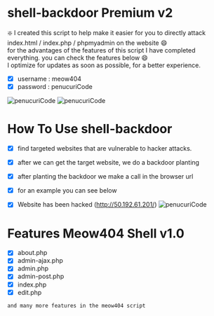 # shell-backdoor Premium v2

:sparkle: I created this script to help make it easier for you to directly attack index.html / index.php / phpmyadmin on the website :smile:<br>
for the advantages of the features of this script I have completed everything. you can check the features below :smile:<br>
I optimize for updates as soon as possible, for a better experience.

- [x] username : meow404
- [x] password : penucuriCode 

![penucuriCode](https://github.com/penucuriCode/shell-backdoor/blob/main/ss1.PNG)
![penucuriCode](https://github.com/penucuriCode/shell-backdoor/blob/main/Spoiler02.PNG)

# How To Use shell-backdoor

- [x] find targeted websites that are vulnerable to hacker attacks.
- [x] after we can get the target website, we do a backdoor planting
- [x] after planting the backdoor we make a call in the browser url
- [x] for an example you can see below 
- [x] Website has been hacked (http://50.192.61.201/) 
![penucuriCode](https://github.com/penucuriCode/shell-backdoor/blob/main/howtouse.gif)


# Features Meow404 Shell v1.0
- [x] about.php
- [x] admin-ajax.php
- [x] admin.php
- [x] admin-post.php
- [x] index.php
- [x] edit.php
```
and many more features in the meow404 script
